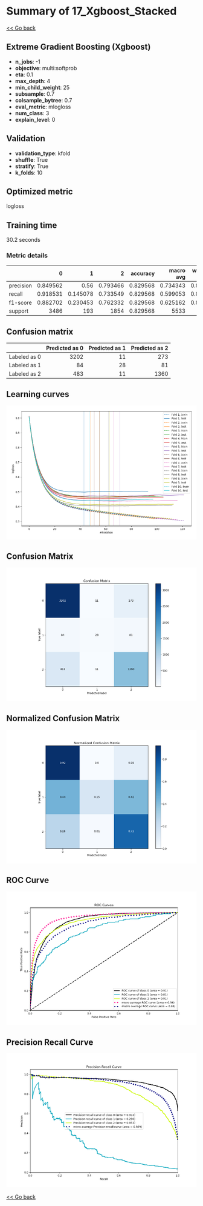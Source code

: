 # Summary of 17_Xgboost_Stacked

[<< Go back](../README.md)


## Extreme Gradient Boosting (Xgboost)
- **n_jobs**: -1
- **objective**: multi:softprob
- **eta**: 0.1
- **max_depth**: 4
- **min_child_weight**: 25
- **subsample**: 0.7
- **colsample_bytree**: 0.7
- **eval_metric**: mlogloss
- **num_class**: 3
- **explain_level**: 0

## Validation
 - **validation_type**: kfold
 - **shuffle**: True
 - **stratify**: True
 - **k_folds**: 10

## Optimized metric
logloss

## Training time

30.2 seconds

### Metric details
|           |           0 |          1 |           2 |   accuracy |   macro avg |   weighted avg |   logloss |
|:----------|------------:|-----------:|------------:|-----------:|------------:|---------------:|----------:|
| precision |    0.849562 |   0.56     |    0.793466 |   0.829568 |    0.734343 |       0.820665 |  0.451015 |
| recall    |    0.918531 |   0.145078 |    0.733549 |   0.829568 |    0.599053 |       0.829568 |  0.451015 |
| f1-score  |    0.882702 |   0.230453 |    0.762332 |   0.829568 |    0.625162 |       0.819617 |  0.451015 |
| support   | 3486        | 193        | 1854        |   0.829568 | 5533        |    5533        |  0.451015 |


## Confusion matrix
|              |   Predicted as 0 |   Predicted as 1 |   Predicted as 2 |
|:-------------|-----------------:|-----------------:|-----------------:|
| Labeled as 0 |             3202 |               11 |              273 |
| Labeled as 1 |               84 |               28 |               81 |
| Labeled as 2 |              483 |               11 |             1360 |

## Learning curves
![Learning curves](learning_curves.png)
## Confusion Matrix

![Confusion Matrix](confusion_matrix.png)


## Normalized Confusion Matrix

![Normalized Confusion Matrix](confusion_matrix_normalized.png)


## ROC Curve

![ROC Curve](roc_curve.png)


## Precision Recall Curve

![Precision Recall Curve](precision_recall_curve.png)



[<< Go back](../README.md)
